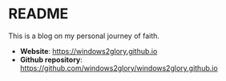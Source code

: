 # README

This is a blog on my personal journey of faith.

- **Website**: https://windows2glory.github.io
- **Github repository**: https://github.com/windows2glory/windows2glory.github.io
